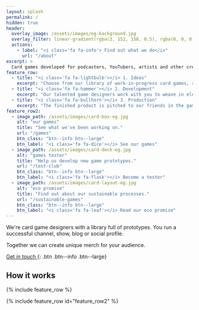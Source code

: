 ```yaml
---
layout: splash
permalink: /
hidden: true
header:
  overlay_image: /assets/images/eg-background.jpg
  overlay_filter: linear-gradient(rgba(3, 152, 158, 0.5), rgba(0, 0, 0, 0.66))
  actions:
    - label: "<i class='fa fa-info'> Find out what we do</i>"
      url: "/about"
excerpt: >
  Card games developed for podcasters, YouTubers, artists and other creators.
feature_row:
  - title: "<i class='fa fa-lightbulb'></i> 1. Ideas"
    excerpt: "Choose from our library of work-in-progress card games, ready to be tweaked to fit any theme or audience."
  - title: "<i class='fa fa-hammer'></i> 2. Development"
    excerpt: "Our talented game designers work with you to weave in elements of your brand into the gameplay and artwork."
  - title: "<i class='fa fa-bullhorn'></i> 3. Production"
    excerpt: "The finished product is pitched to our friends in the games industry, or we go down the self-publishing route."
feature_row2:
  - image_path: /assets/images/card-box-eg.jpg
    alt: "our games"
    title: "See what we've been working on."
    url: "/games"
    btn_class: "btn--info btn--large"
    btn_label: "<i class='fa fa-dice'></i> See our games"
  - image_path: /assets/images/card-deck-eg.jpg
    alt: "games tester"
    title: "Help us develop new game prototypes."
    url: "/test-club"
    btn_class: "btn--info btn--large"
    btn_label: "<i class='fa fa-flask'></i> Become a tester"
  - image_path: /assets/images/card-layout-eg.jpg
    alt: "eco promise"
    title: "Find out about our sustainable processes."
    url: "/sustainable-games"
    btn_class: "btn--info btn--large"
    btn_label: "<i class='fa fa-leaf'></i> Read our eco promise"      
---
```


We're card game designers with a library full of prototypes. You run a successful channel, show, blog or social profile.

Together we can create unique merch for your audience.

[<i class="fa fa-comment-dots"></i> Get in touch ](/contact){: .btn .btn--info .btn--large}

## How it works

{% include feature_row %}

{% include feature_row id="feature_row2"  %}
